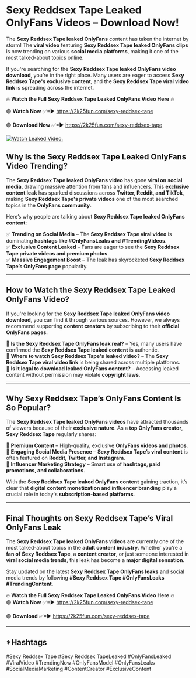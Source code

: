 # Sexy Reddsex Tape Leaked OnlyFans Videos – Download Now!

The **Sexy Reddsex Tape leaked OnlyFans** content has taken the internet by storm! The **viral video** featuring **Sexy Reddsex Tape leaked OnlyFans clips** is now trending on various **social media platforms**, making it one of the most talked-about topics online.  

If you're searching for the **Sexy Reddsex Tape leaked OnlyFans video download**, you’re in the right place. Many users are eager to access **Sexy Reddsex Tape's exclusive content**, and the **Sexy Reddsex Tape viral video link** is spreading across the internet.  

🔥 **Watch the Full Sexy Reddsex Tape Leaked OnlyFans Video Here** 🔥  

🟢 **Watch Now** ✅=► https://2k25fun.com/sexy-reddsex-tape

🟢 **Download Now** ✅=► https://2k25fun.com/sexy-reddsex-tape

[![Watch Leaked Video.](https://miro.medium.com/v2/resize:fit:828/format:webp/1*cilzJN44JGOrTw9NJCrNHA.gif "Watch Leaked Video")](https://2k25fun.com/sexy-reddsex-tape)

## **Why Is the Sexy Reddsex Tape Leaked OnlyFans Video Trending?**  

The **Sexy Reddsex Tape leaked OnlyFans video** has gone **viral on social media**, drawing massive attention from fans and influencers. This **exclusive content leak** has sparked discussions across **Twitter, Reddit, and TikTok**, making **Sexy Reddsex Tape's private videos** one of the most searched topics in the **OnlyFans community**.  

Here’s why people are talking about **Sexy Reddsex Tape leaked OnlyFans content**:  

✅ **Trending on Social Media** – The **Sexy Reddsex Tape viral video** is dominating **hashtags like #OnlyFansLeaks and #TrendingVideos**.  
✅ **Exclusive Content Leaked** – Fans are eager to see the **Sexy Reddsex Tape private videos and premium photos**.  
✅ **Massive Engagement Boost** – The leak has skyrocketed **Sexy Reddsex Tape’s OnlyFans page** popularity.  

---

## **How to Watch the Sexy Reddsex Tape Leaked OnlyFans Video?**  

If you're looking for the **Sexy Reddsex Tape leaked OnlyFans video download**, you can find it through various sources. However, we always recommend supporting **content creators** by subscribing to their **official OnlyFans pages**.  

🔹 **Is the Sexy Reddsex Tape OnlyFans leak real?** – Yes, many users have confirmed the **Sexy Reddsex Tape leaked content** is authentic.  
🔹 **Where to watch Sexy Reddsex Tape's leaked video?** – The **Sexy Reddsex Tape viral video link** is being shared across multiple platforms.  
🔹 **Is it legal to download leaked OnlyFans content?** – Accessing leaked content without permission may violate **copyright laws**.  

---

## **Why Sexy Reddsex Tape’s OnlyFans Content Is So Popular?**  

The **Sexy Reddsex Tape leaked OnlyFans videos** have attracted thousands of viewers because of their **exclusive nature**. As a **top OnlyFans creator**, **Sexy Reddsex Tape** regularly shares:  

📌 **Premium Content** – High-quality, exclusive **OnlyFans videos and photos**.  
📌 **Engaging Social Media Presence** – **Sexy Reddsex Tape’s viral content** is often featured on **Reddit, Twitter, and Instagram**.  
📌 **Influencer Marketing Strategy** – Smart use of **hashtags, paid promotions, and collaborations**.  

With the **Sexy Reddsex Tape leaked OnlyFans content** gaining traction, it’s clear that **digital content monetization and influencer branding** play a crucial role in today's **subscription-based platforms**.  

---

## **Final Thoughts on Sexy Reddsex Tape’s Viral OnlyFans Leak**  

The **Sexy Reddsex Tape leaked OnlyFans videos** are currently one of the most talked-about topics in the **adult content industry**. Whether you're a **fan of Sexy Reddsex Tape**, a **content creator**, or just someone interested in **viral social media trends**, this leak has become a **major digital sensation**.  

Stay updated on the latest **Sexy Reddsex Tape OnlyFans leaks** and social media trends by following **#Sexy Reddsex Tape #OnlyFansLeaks #TrendingContent**.  

🔥 **Watch the Full Sexy Reddsex Tape Leaked OnlyFans Video Here** 🔥  
🟢 **Watch Now** ✅=► https://2k25fun.com/sexy-reddsex-tape

🟢 **Download** ✅=► https://2k25fun.com/sexy-reddsex-tape

---

## *Hashtags
#Sexy Reddsex Tape #Sexy Reddsex TapeLeaked #OnlyFansLeaked #ViralVideo #TrendingNow #OnlyFansModel #OnlyFansLeaks #SocialMediaMarketing #ContentCreator #ExclusiveContent  